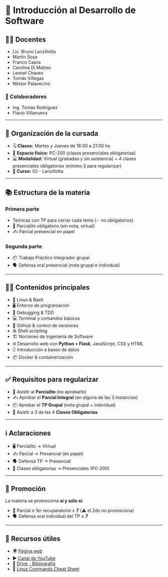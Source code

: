 # 📘 Introducción al Desarrollo de Software

## 👨‍🏫 Docentes

* Lic. Bruno Lanzillotta
* Martín Sosa
* Franco Capra
* Carolina Di Matteo
* Leonel Chaves
* Tomás Villegas
* Néstor Palavecino

### 🤝 Colaboradores

* Ing. Tomás Rodríguez
* Flavio Villanueva

---

## 📅 Organización de la cursada

* 🗓️ **Clases:** Martes y Jueves de 18:00 a 21:00 hs
* 🏫 **Espacio físico:** PC-200 (clases presenciales obligatorias)
* 💻 **Modalidad:** Virtual (grabadas y sin asistencia) + 4 clases presenciales obligatorias (mínimo 3 para regularizar)
* 📌 **Curso:** 02 - Lanzillotta

---

## 📚 Estructura de la materia

### Primera parte

* Teóricas con TP para cerrar cada tema (✅ no obligatorios)
* 📄 Parcialito obligatorio (sin nota, virtual)
* ✍️ Parcial presencial en papel

### Segunda parte

* 📦 Trabajo Práctico Integrador grupal
* 🗣️ Defensa oral presencial (nota grupal e individual)

---

## 🧑‍💻 Contenidos principales

* 🐧 Linux & Bash
* 🖥️ Entorno de programación
* 🐞 Debugging & TDD
* 💻 Terminal y comandos básicos
* 🌱 GitHub & control de versiones
* ⚙️ Shell scripting
* 🏗️ Nociones de Ingeniería de Software
* 🌐 Desarrollo web con **Python + Flask**, JavaScript, CSS y HTML
* 🗄️ Introducción a bases de datos
* 📦 Docker & containerización

---

## ✅ Requisitos para regularizar

* 📄 Asistir al **Parcialito** (no aprobarlo)
* ✍️ Aprobar el **Parcial Integral** (en alguna de las 3 instancias)
* 📦 Aprobar el **TP Grupal** (nota grupal + individual)
* 🏫 Asistir a 3 de las 4 **Clases Obligatorias**

---

## ℹ️ Aclaraciones

* 🖥️ Parcialito → Virtual
* ✍️ Parcial → Presencial (en papel)
* 🗣️ Defensa TP → Presencial
* 🏫 Clases obligatorias → Presenciales (PC-200)

---

## 🎯 Promoción

La materia se promociona **sí y sólo sí**:

* 📄 Parcial o 1er recuperatorio ≥ **7** (⚠️ el 2do no promociona)
* 🗣️ Defensa oral individual del TP ≥ **7**

---

## 🔗 Recursos útiles

* 🌍 [Página web](https://introds-web.vercel.app/)
* ▶️ [Canal de YouTube](https://www.youtube.com/@intro.desa.soft-lanzillotta)
* 📂 [Drive - Bibliografía](https://drive.google.com/drive/folders/1nMdgmHcHepURXXxJ_t_5iivHUEFpNf9t)
* 📑 [Linux Commands Cheat Sheet](https://www.geeksforgeeks.org/linux-unix/linux-commands-cheat-sheet/)